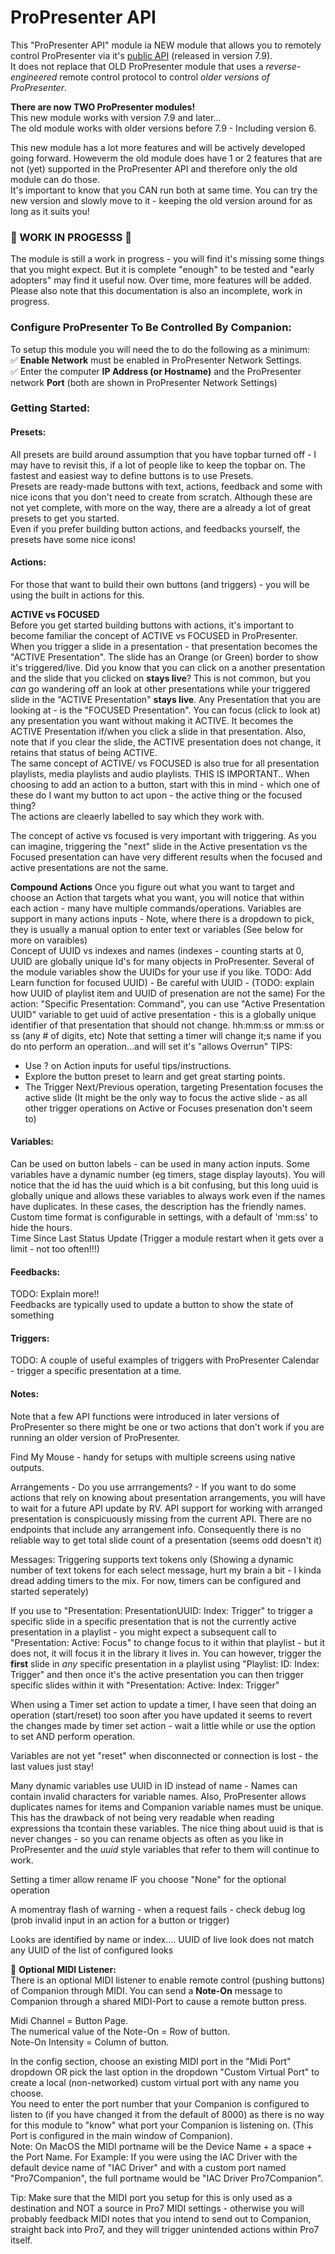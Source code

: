 # ProPresenter API

This "ProPresenter API" module ia NEW module that allows you to remotely control ProPresenter via it's <a href="https://openapi.propresenter.com" target="_blank">public API</a> (released in version 7.9).  
It does not replace that OLD ProPresenter module that uses a *reverse-engineered* remote control protocol to control _older versions of ProPresenter_.  
  

**There are now TWO ProPresenter modules!**  
This new module works with version 7.9 and later...  
The old module works with older versions before 7.9 - Including version 6.  
  
This new module has a lot more features and will be actively developed going forward.  Howeverm the old module does have 1 or 2 features that are not (yet) supported in the ProPresenter API and therefore only the old module can do those.  
It's important to know that you CAN run both at same time.  You can try the new version and slowly move to it - keeping the old version around for as long as it suits you!  
  

### 🚧 WORK IN PROGESSS 🚧  
The module is still a work in progress - you will find it's missing some things that you might expect.
But it is complete "enough" to be tested and "early adopters" may find it useful now.
Over time, more features will be added.  
Please also note that this documentation is also an incomplete, work in progress.

### Configure ProPresenter To Be Controlled By Companion:
To setup this module you will need the to do the following as a minimum:  
✅ **Enable Network** must be enabled in ProPresenter Network Settings.  
✅ Enter the computer **IP Address (or Hostname)** and the ProPresenter network **Port** (both are shown in ProPresenter Network Settings)  

### Getting Started:
#### Presets:
All presets are build around assumption that you have topbar turned off - I may have to revisit this, if a lot of people like to keep the topbar on.
The fastest and easiest way to define buttons is to use Presets.  
Presets are ready-made buttons with text, actions, feedback and some with nice icons that you don't need to create from scratch.
Although these are not yet complete, with more on the way, there are a already a lot of great presets to get you started.  
Even if you prefer building button actions, and feedbacks yourself, the presets have some nice icons!

#### Actions:
For those that want to build their own buttons (and triggers) - you will be using the built in actions for this.  
  
**ACTIVE vs FOCUSED**  
Before you get started building buttons with actions, it's important to become familiar the concept of ACTIVE vs FOCUSED in ProPresenter.  
When you trigger a slide in a presentation - that presentation becomes the "ACTIVE Presentation". The slide has an Orange (or Green) border to show it's triggered/live.
Did you know that you can click on a another presentation and the slide that you clicked on **stays live**?  This is not common, but you *can* go wandering off an look at other presentations while your triggered slide in the "ACTIVE Presentation" **stays live**.  Any Presentation that you are looking at - is the "FOCUSED Presentation". You can focus (click to look at) any presentation you want without making it ACTIVE.  It becomes the ACTIVE Presentation if/when you click a slide in that presentation. Also, note that if you clear the slide, the ACTIVE presentation does not change, it retains that status of being ACTIVE.  
The same concept of ACTIVE/ vs FOCUSED is also true for all presentation playlists, media playlists and audio playlists.
THIS IS IMPORTANT.. When choosing to add an action to a button, start with this in mind - which one of these do I want my button to act upon - the active thing or the focused thing?  
The actions are cleaerly labelled to say which they work with.
  
  
The concept of active vs focused is very important with triggering. As you can imagine, triggering the "next" slide in the Active presentation vs the Focused presentation can have very different results when the focused and active presentations are not the same.  

**Compound Actions**
Once you figure out what you want to target and choose an Action that targets what you want, you will notice that within each action - many have multiple commands/operations.
Variables are support in many actions inputs - Note, where there is a dropdown to pick, they is usually a manual option to enter text or variables (See below for more on varaibles)  
Concept of UUID vs indexes and names (indexes - counting starts at 0, UUID are globally unique Id's for many objects in ProPresenter.  Several of the module variables show the UUIDs for your use if you like.  TODO: Add Learn function for focused UUID) - Be careful with UUID - (TODO: explain how UUID of playlist item and UUID of presenation are not the same)
For the action: "Specific Presentation: Command", you can use "Active Presentation UUID" variable to get uuid of active presentation - this is a globally unique identifier of that presentation that should not change.
hh:mm:ss or mm:ss or ss (any # of digits, etc)
Note that setting a timer will change it;s name if you do nto perform an operation...and will set it's "allows Overrun"
TIPS:  
* Use ? on Action inputs for useful tips/instructions.  
* Explore the button preset to learn and get great starting points.  
* The Trigger Next/Previous operation, targeting Presentation focuses the active slide (It might be the only way to focus the active slide - as all other trigger operations on Active or Focuses presenation don't seem to)


#### Variables:
Can be used on button labels - can be used in many action inputs.
Some variables have a dynamic number (eg timers, stage display layouts).  You will notice that the id has the uuid which is a bit confusing, but this long uuid is globally unique and allows these variables to always work even if the names have duplicates.  In these cases, the description has the friendly names.
Custom time format is configurable in settings, with a default of 'mm:ss' to hide the hours.  
Time Since Last Status Update (Trigger a module restart when it gets over a limit - not too often!!!)  
  
#### Feedbacks:
TODO: Explain more!!  
Feedbacks are typically used to update a button to show the state of something

#### Triggers:
TODO:  A couple of useful examples of triggers with ProPresenter
Calendar - trigger a specific presentation at a time.

#### Notes:
Note that a few API functions were introduced in later versions of ProPresenter so there might be one or two actions that don't work if you are running an older version of ProPresenter.  
  
Find My Mouse - handy for setups with multiple screens using native outputs.  
  
Arrangements - Do you use arrrangements? - If you want to do some actions that rely on knowing about presentation arrangements, you will have to wait for a future API update by RV. API support for working with arranged presentation is conspicuously missing from the current API.  There are no endpoints that include any arrangement info. Consequently there is no reliable way to get total slide count of a presentation (seems odd doesn't it)

Messages: Triggering supports text tokens only (Showing a dynamic number of text tokens for each select message, hurt my brain a bit - I kinda dread adding timers to the mix.  For now, timers can be configured and started seperately)

If you use  to "Presentation: PresentationUUID: Index: Trigger" to trigger a specific slide in a specific presentation that is not the currently active presentation in a playlist - you might expect a subsequent call to "Presentation: Active: Focus" to change focus to it within that playlist - but it does not, it will focus it in the library it lives in.
You can however, trigger the **first** slide in *any* specific presentation in a playlist using "Playlist: ID: Index: Trigger" and then once it's the active presentation you can then trigger specific slides within it with "Presentation: Active: Index: Trigger"

When using a Timer set action to update a timer, I have seen that doing an operation (start/reset) too soon after you have updated it seems to revert the changes made by timer set action - wait a little while or use the option to set AND perform operation.

Variables are not yet "reset" when disconnected or connection is lost - the last values just stay!

Many dynamic variables use UUID in ID instead of name - Names can contain invalid characters for variable names. Also, ProPresenter allows duplicates names for items and Companion variable names must be unique.  This has the drawback of not being very readable when reading expressions tha tcontain these variables.  The nice thing about uuid is that is never changes - so you can rename objects as often as you like in ProPresenter and the _uuid_ style variables that refer to them will continue to work.

Setting a timer allow rename IF you choose "None" for the optional operation

A momentray flash of warning - when a request fails - check debug log (prob invalid input in an action for a button or trigger)

Looks are identified by name or index.... UUID of live look does not match any UUID of the list of configured looks  
  
🎹 **Optional MIDI Listener:**  
There is an optional MIDI listener to enable remote control (pushing buttons) of Companion through MIDI. You can send a **Note-On** message to Companion through a shared MIDI-Port to cause a remote button press.

Midi Channel = Button Page.  
The numerical value of the Note-On = Row of button.  
Note-On Intensity = Column of button.  

In the config section, choose an existing MIDI port in the "Midi Port" dropdown OR pick the last option in the dropdown "Custom Virtual Port" to create a local (non-networked) custom virtual port with any name you choose.  
You need to enter the port number that your Companion is configured to listen to (if you have changed it from the default of 8000) as there is no way for this module to "know" what port your Companion is listening on.  (This Port is configured in the main window of Companion).  
Note: On MacOS the MIDI portname will be the Device Name + a space + the Port Name. For Example: If you were using the IAC Driver with the default device name of "IAC Driver" and with a custom port named "Pro7Companion", the full portname would be "IAC Driver Pro7Companion".  
  
Tip: Make sure that the MIDI port you setup for this is only used as a destination and NOT a source in Pro7 MIDI settings - otherwise you will probably feedback MIDI notes that you intend to send out to Companion, straight back into Pro7, and they will trigger unintended actions within Pro7 itself.